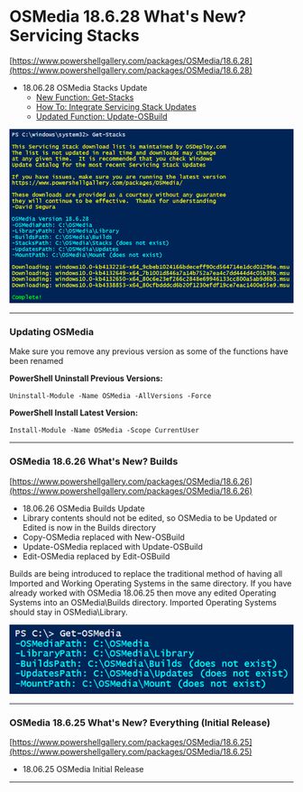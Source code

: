 # OSMedia 18.6.28 What's New? Servicing Stacks

[https://www.powershellgallery.com/packages/OSMedia/18.6.28](https://www.powershellgallery.com/packages/OSMedia/18.6.28)

* 18.06.28 OSMedia Stacks Update
  * [New Function: Get-Stacks](/osmedia/reference/get-stacks.md)
  * [How To: Integrate Servicing Stack Updates](/osmedia/how-to/integrate-servicing-stack-updates.md)
  * [Updated Function: Update-OSBuild](/osmedia/reference/update-osbuild.md)

![](/assets/2018-06-27_22-37-58.png)

---

### Updating OSMedia

Make sure you remove any previous version as some of the functions have been renamed

**PowerShell Uninstall Previous Versions:**

```
Uninstall-Module -Name OSMedia -AllVersions -Force
```

**PowerShell Install Latest Version:**

```
Install-Module -Name OSMedia -Scope CurrentUser
```

---

### OSMedia 18.6.26 What's New? Builds

[https://www.powershellgallery.com/packages/OSMedia/18.6.26](https://www.powershellgallery.com/packages/OSMedia/18.6.26)

* 18.06.26 OSMedia Builds Update
 * Library contents should not be edited, so OSMedia to be Updated or Edited is now in the Builds directory
 * Copy-OSMedia replaced with New-OSBuild
 * Update-OSMedia replaced with Update-OSBuild
 * Edit-OSMedia replaced by Edit-OSBuild

Builds are being introduced to replace the traditional method of having all Imported and Working Operating Systems in the same directory.  If you have already worked with OSMedia 18.06.25 then move any edited Operating Systems into an OSMedia\Builds directory.  Imported Operating Systems should stay in OSMedia\Library.

![](/assets/2018-06-26_11-18-46.png)

---

### OSMedia 18.6.25 What's New? Everything \(Initial Release\)

[https://www.powershellgallery.com/packages/OSMedia/18.6.25](https://www.powershellgallery.com/packages/OSMedia/18.6.25)

* 18.06.25 OSMedia Initial Release

---



